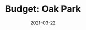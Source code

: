 ---
layout: post
categories: 
- project
title: "Budget: Oak Park"
date: 2021-03-22
image: /images/projects/oak-park-budget.png
description: "Budget: Oak Park is a budget transparency tool for the Village of Oak Park, Illinois. It was built by Oak Park Residents Derek Eder (Partner, DataMade) and Alicia Chastain. It is not an official application from the Village. By extracting data from the Village’s official budgets from 2017, 2019 and 2021, we were able to display and compare annual budgets from 2013 through 2021."
link: https://budgetoakpark.com
featured: true
published: true
---